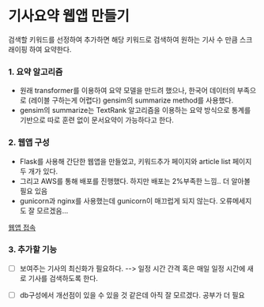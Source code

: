 # 기사요약 웹앱 만들기
검색할 키워드를 선정하여 추가하면 해당 키워드로 검색하여 원하는 기사 수 만큼 스크래이핑 하여 요약한다.

### 1. 요약 알고리즘
- 원래 transformer를 이용하여 요약 모델을 만드려 했으나, 한국어 데이터의 부족으로 (레이블 구하는게 어렵다) gensim의 summarize method를 사용했다.
- gensim의 summarize는 TextRank 알고리즘을 이용하는 요약 방식으로 통계를 기반으로 따로 훈련 없이 문서요약이 가능하다고 한다.

### 2. 웹앱 구성
- Flask를 사용해 간단한 웹앱을 만들었고, 키워드추가 페이지와 article list 페이지 두 개가 있다.
- 그리고 AWS를 통해 배포를 진행했다. 하지만 배포는 2%부족한 느낌.. 더 알아볼 필요 있음
- gunicorn과 nginx를 사용했는데 gunicorn이 매끄럽게 되지 않는다. 오류메세지도 잘 모르겠음...

[웹앱 접속](http://13.209.102.180:5000/)

### 3. 추가할 기능
- [ ] 보여주는 기사의 최신화가 필요하다. --> 일정 시간 간격 혹은 매일 일정 시간에 새로 기사를 검색하도록 한다.
- [ ] db구성에서 개선점이 있을 수 있을 것 같은데 아직 잘 모르겠다. 공부가 더 필요


